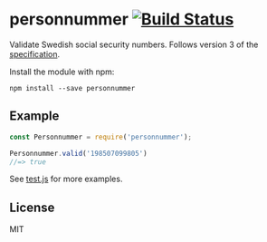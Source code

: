 # personnummer [![Build Status](https://github.com/personnummer/js/workflows/build/badge.svg)](https://github.com/personnummer/js/actions)

Validate Swedish social security numbers. Follows version 3 of the [specification](https://github.com/personnummer/meta#package-specification-v3).

Install the module with npm:

```
npm install --save personnummer
```

## Example

```javascript
const Personnummer = require('personnummer');

Personnummer.valid('198507099805')
//=> true
```

See [test.js](test.js) for more examples.

## License

MIT

